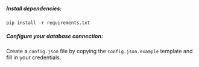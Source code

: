 ##### Install dependencies:
```
pip install -r requirements.txt
```

##### Configure your database connection:

Create a `config.json` file by copying the `config.json.example` template and fill in your credentials.